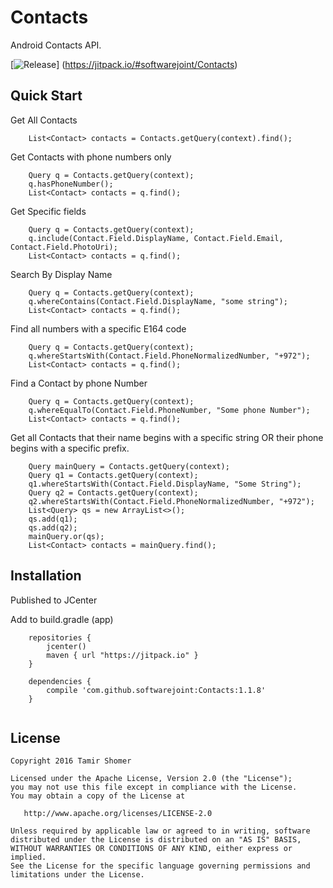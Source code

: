 # Contacts

Android Contacts API.

[![Release](https://jitpack.io/v/softwarejoint/Contacts.svg)]
(https://jitpack.io/#softwarejoint/Contacts)

## Quick Start

Get All Contacts 

```
    List<Contact> contacts = Contacts.getQuery(context).find();
```

Get Contacts with phone numbers only

```
    Query q = Contacts.getQuery(context);
    q.hasPhoneNumber();
    List<Contact> contacts = q.find();
```

Get Specific fields

```
    Query q = Contacts.getQuery(context);
    q.include(Contact.Field.DisplayName, Contact.Field.Email, Contact.Field.PhotoUri);
    List<Contact> contacts = q.find();
```

Search By Display Name

```
    Query q = Contacts.getQuery(context);
    q.whereContains(Contact.Field.DisplayName, "some string");
    List<Contact> contacts = q.find();
```

Find all numbers with a specific E164 code

```
    Query q = Contacts.getQuery(context);
    q.whereStartsWith(Contact.Field.PhoneNormalizedNumber, "+972");
    List<Contact> contacts = q.find();
```

Find a Contact by phone Number

```
    Query q = Contacts.getQuery(context);
    q.whereEqualTo(Contact.Field.PhoneNumber, "Some phone Number");
    List<Contact> contacts = q.find();
```

Get all Contacts that their name begins with a specific string OR their phone begins with a specific prefix.

```
    Query mainQuery = Contacts.getQuery(context);
    Query q1 = Contacts.getQuery(context);
    q1.whereStartsWith(Contact.Field.DisplayName, "Some String");
    Query q2 = Contacts.getQuery(context);
    q2.whereStartsWith(Contact.Field.PhoneNormalizedNumber, "+972");
    List<Query> qs = new ArrayList<>();
    qs.add(q1);
    qs.add(q2);
    mainQuery.or(qs);
    List<Contact> contacts = mainQuery.find();

```

## Installation

Published to JCenter

Add to build.gradle (app)
```
    repositories {
        jcenter()
        maven { url "https://jitpack.io" }
    }

    dependencies {
        compile 'com.github.softwarejoint:Contacts:1.1.8'
    }
    
```

## License

    Copyright 2016 Tamir Shomer

    Licensed under the Apache License, Version 2.0 (the "License");
    you may not use this file except in compliance with the License.
    You may obtain a copy of the License at

       http://www.apache.org/licenses/LICENSE-2.0

    Unless required by applicable law or agreed to in writing, software
    distributed under the License is distributed on an "AS IS" BASIS,
    WITHOUT WARRANTIES OR CONDITIONS OF ANY KIND, either express or implied.
    See the License for the specific language governing permissions and
    limitations under the License.
